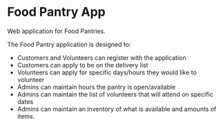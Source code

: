 # Food Pantry App
Web application for Food Pantries.

The Food Pantry application is designed to:

* Customers and Volunteers can register with the application
* Customers can apply to be on the delivery list
* Volunteers can apply for specific days/hours they would like to volunteer
* Admins can maintain hours the pantry is open/available
* Admins can maintain the list of volunteers that will attend on specific dates
* Admins can maintain an inventory of what is available and amounts of items.
